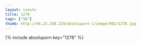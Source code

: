 ```yaml
--- 
layout: sieutv
title: 1278
tags: ["1k"]
thumb: http://94.23.248.219/absoluporn-1/image/002/1278.jpg
---
```

{% include absoluporn key="1278" %} 
